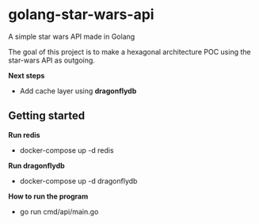 # golang-star-wars-api

A simple star wars API made in Golang

The goal of this project is to make a hexagonal architecture POC using the star-wars API as outgoing.

**Next steps**
* Add cache layer using **dragonflydb**

## Getting started

**Run redis**
* docker-compose up -d redis

**Run dragonflydb**
* docker-compose up -d dragonflydb

**How to run the program**
* go run cmd/api/main.go
